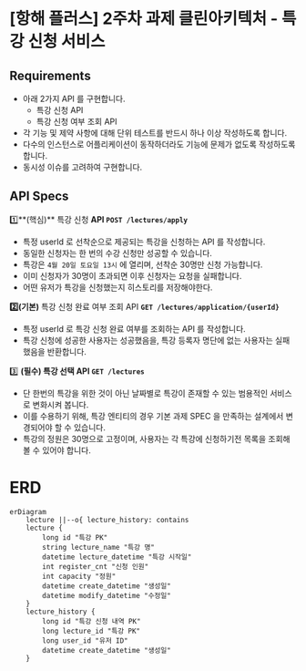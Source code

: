 # [항해 플러스] 2주차 과제 클린아키텍처 - 특강 신청 서비스

## Requirements

- 아래 2가지 API 를 구현합니다.
    - 특강 신청 API
    - 특강 신청 여부 조회 API
- 각 기능 및 제약 사항에 대해 단위 테스트를 반드시 하나 이상 작성하도록 합니다.
- 다수의 인스턴스로 어플리케이션이 동작하더라도 기능에 문제가 없도록 작성하도록 합니다.
- 동시성 이슈를 고려하여 구현합니다.

## API Specs

1️⃣**(핵심)** 특강 신청 **API `POST /lectures/apply`**

- 특정 userId 로 선착순으로 제공되는 특강을 신청하는 API 를 작성합니다.
- 동일한 신청자는 한 번의 수강 신청만 성공할 수 있습니다.
- 특강은 `4월 20일 토요일 13시` 에 열리며, 선착순 30명만 신청 가능합니다.
- 이미 신청자가 30명이 초과되면 이후 신청자는 요청을 실패합니다.
- 어떤 유저가 특강을 신청했는지 히스토리를 저장해야한다.

**2️⃣(기본)** 특강 신청 완료 여부 조회 API **`GET /lectures/application/{userId}`**

- 특정 userId 로 특강 신청 완료 여부를 조회하는 API 를 작성합니다.
- 특강 신청에 성공한 사용자는 성공했음을, 특강 등록자 명단에 없는 사용자는 실패했음을 반환합니다.

3️⃣ **(필수) 특강 선택 API `GET /lectures`**

- 단 한번의 특강을 위한 것이 아닌 날짜별로 특강이 존재할 수 있는 범용적인 서비스로 변화시켜 봅니다.
- 이를 수용하기 위해, 특강 엔티티의 경우 기본 과제 SPEC 을 만족하는 설계에서 변경되어야 할 수 있습니다.
- 특강의 정원은 30명으로 고정이며, 사용자는 각 특강에 신청하기전 목록을 조회해볼 수 있어야 합니다.

# ERD

```mermaid
erDiagram
    lecture ||--o{ lecture_history: contains
    lecture {
        long id "특강 PK"
        string lecture_name "특강 명"
        datetime lecture_datetime "특강 시작일"
        int register_cnt "신청 인원"
        int capacity "정원"
        datetime create_datetime "생성일"
        datetime modify_datetime "수정일"
    }
    lecture_history {
        long id "특강 신청 내역 PK"
        long lecture_id "특강 PK"
        long user_id "유저 ID"
        datetime create_datetime "생성일"
    }
```
